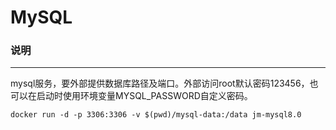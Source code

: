 MySQL
====

### 说明
----
mysql服务，要外部提供数据库路径及端口。外部访问root默认密码123456，也可以在启动时使用环境变量MYSQL_PASSWORD自定义密码。

```shell
docker run -d -p 3306:3306 -v $(pwd)/mysql-data:/data jm-mysql8.0
```
